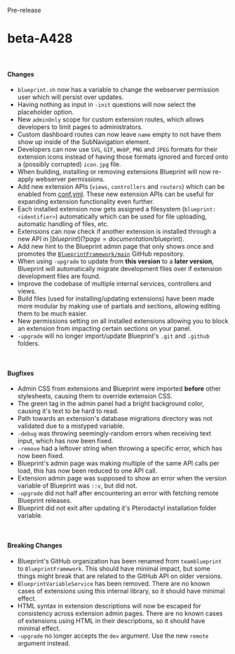 <span class="badge bg-warning-subtle border border-warning-subtle text-warning-emphasis rounded-pill"><i class="bi bi-binoculars-fill"></i> Pre-release</span>
# beta-A428
<br/>

#### Changes
- `blueprint.sh` now has a variable to change the webserver permission user which will persist over updates.
- Having nothing as input in `-init` questions will now select the placeholder option.
- New `adminOnly` scope for custom extension routes, which allows developers to limit pages to administrators.
- Custom dashboard routes can now leave `name` empty to not have them show up inside of the SubNavigation element.
- Developers can now use `SVG`, `GIF`, `WebP`, `PNG` and `JPEG` formats for their extension icons instead of having those formats ignored and forced onto a (possibly corrupted) `icon.jpg` file.
- When building, installing or removing extensions Blueprint will now re-apply webserver permissions.
- Add new extension APIs (`views`, `controllers` and `routers`) which can be enabled from [conf.yml](?page=documentation/confyml). These new extension APIs can be useful for expanding extension functionality even further.
- Each installed extension now gets assigned a filesystem (`blueprint:<identifier>`) automatically which can be used for file uploading, automatic handling of files, etc.
- Extensions can now check if another extension is installed through a new API in [$blueprint](?page=documentation/$blueprint).
- Add new hint to the Blueprint admin page that only shows once and promotes the [`BlueprintFramework/main`](https://github.com/BlueprintFramework/main) GitHub repository.
- When using `-upgrade` to update from **this version** to a **later version**, Blueprint will automatically migrate development files over if extension development files are found.
- Improve the codebase of multiple internal services, controllers and views.
- Build files (used for installing/updating extensions) have been made more modular by making use of partials and sections, allowing editing them to be much easier.
- New permissions setting on all installed extensions allowing you to block an extension from impacting certain sections on your panel.
- `-upgrade` will no longer import/update Blueprint's `.git` and `.github` folders.

<br/>

#### Bugfixes
- Admin CSS from extensions and Blueprint were imported __before__ other stylesheets, causing them to override extension CSS.
- The green tag in the admin panel had a bright background color, causing it's text to be hard to read.
- Path towards an extension's database migrations directory was not validated due to a mistyped variable.
- `-debug` was throwing seemingly-random errors when receiving text input, which has now been fixed.
- `-remove` had a leftover string when throwing a specific error, which has now been fixed.
- Blueprint's admin page was making multiple of the same API calls per load, this has now been reduced to one API call.
- Extension admin page was supposed to show an error when the version variable of Blueprint was `::v`, but did not.
- `-upgrade` did not half after encountering an error with fetching remote Blueprint releases.
- Blueprint did not exit after updating it's Pterodactyl installation folder variable.

<br/>

#### Breaking Changes
- Blueprint's GitHub organization has been renamed from `teamblueprint` to `BlueprintFramework`. This should have minimal impact, but some things might break that are related to the GitHub API on older versions.
- `BlueprintVariableService` has been removed. There are no known cases of extensions using this internal library, so it should have minimal effect.
- HTML syntax in extension descriptions will now be escaped for consistency across extension admin pages. There are no known cases of extensions using HTML in their descriptions, so it should have minimal effect.
- `-upgrade` no longer accepts the `dev` argument. Use the new `remote` argument instead.